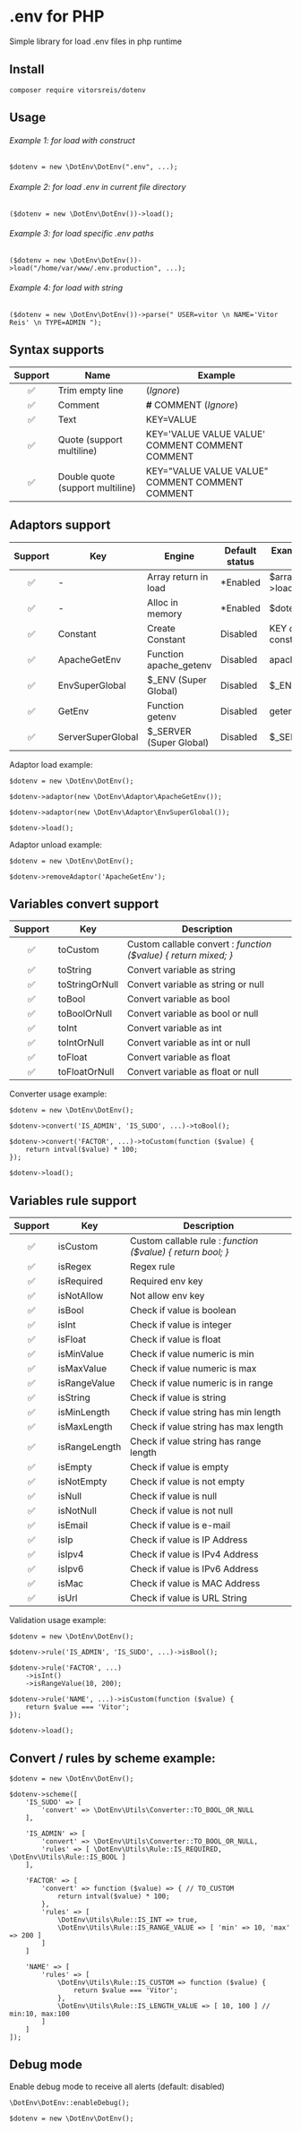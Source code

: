 # .env for PHP
Simple library for load .env files in php runtime

## Install
    composer require vitorsreis/dotenv

## Usage

###### Example 1: for load with construct
    $dotenv = new \DotEnv\DotEnv(".env", ...);

###### Example 2: for load .env in current file directory
    ($dotenv = new \DotEnv\DotEnv())->load();

###### Example 3: for load specific .env paths
    ($dotenv = new \DotEnv\DotEnv())->load("/home/var/www/.env.production", ...);

###### Example 4: for load with string
    ($dotenv = new \DotEnv\DotEnv())->parse(" USER=vitor \n NAME='Vitor Reis' \n TYPE=ADMIN ");

## Syntax supports
| Support | Name                             | Example                                         |
|:-------:|----------------------------------|-------------------------------------------------|
|    ✅    | Trim empty line                  | (*Ignore*)                                      |
|    ✅    | Comment                          | **#** COMMENT (*Ignore*)                        |
|    ✅    | Text                             | KEY=VALUE                                       |
|    ✅    | Quote (support multiline)        | KEY='VALUE VALUE VALUE' COMMENT COMMENT COMMENT |
|    ✅    | Double quote (support multiline) | KEY="VALUE VALUE VALUE" COMMENT COMMENT COMMENT |

## Adaptors support

| Support | Key               | Engine                  | Default status | Example adaptor get value   |
|:-------:|-------------------|-------------------------|----------------|-----------------------------|
|    ✅    | -                 | Array return in load    | *Enabled       | $array = $dotenv->load(...) |
|    ✅    | -                 | Alloc in memory         | *Enabled       | $dotenv->get('KEY')         |
|    ✅    | Constant          | Create Constant         | Disabled       | KEY *or* constant('KEY')    |
|    ✅    | ApacheGetEnv      | Function apache_getenv  | Disabled       | apache_getenv('KEY')        |
|    ✅    | EnvSuperGlobal    | $_ENV (Super Global)    | Disabled       | $_ENV\['KEY']               |
|    ✅    | GetEnv            | Function getenv         | Disabled       | getenv('KEY')               |
|    ✅    | ServerSuperGlobal | $_SERVER (Super Global) | Disabled       | $_SERVER\['KEY']            |

Adaptor load example:

    $dotenv = new \DotEnv\DotEnv();

    $dotenv->adaptor(new \DotEnv\Adaptor\ApacheGetEnv());

    $dotenv->adaptor(new \DotEnv\Adaptor\EnvSuperGlobal());

    $dotenv->load();

Adaptor unload example:

    $dotenv = new \DotEnv\DotEnv();

    $dotenv->removeAdaptor('ApacheGetEnv');

## Variables convert support

| Support | Key            | Description                                                     |
|:-------:|----------------|-----------------------------------------------------------------|
|    ✅    | toCustom       | Custom callable convert : _function ($value) { return mixed; }_ |
|    ✅    | toString       | Convert variable as string                                      |
|    ✅    | toStringOrNull | Convert variable as string or null                              |
|    ✅    | toBool         | Convert variable as bool                                        |
|    ✅    | toBoolOrNull   | Convert variable as bool or null                                |
|    ✅    | toInt          | Convert variable as int                                         |
|    ✅    | toIntOrNull    | Convert variable as int or null                                 |
|    ✅    | toFloat        | Convert variable as float                                       |
|    ✅    | toFloatOrNull  | Convert variable as float or null                               |

Converter usage example:

    $dotenv = new \DotEnv\DotEnv();

    $dotenv->convert('IS_ADMIN', 'IS_SUDO', ...)->toBool();

    $dotenv->convert('FACTOR', ...)->toCustom(function ($value) {
        return intval($value) * 100;
    });

    $dotenv->load();

## Variables rule support

| Support | Key           | Description                                                  |
|:-------:|---------------|--------------------------------------------------------------|
|    ✅    | isCustom      | Custom callable rule  : _function ($value) { return bool; }_ |
|    ✅    | isRegex       | Regex rule                                                   |
|    ✅    | isRequired    | Required env key                                             |
|    ✅    | isNotAllow    | Not allow env key                                            |
|    ✅    | isBool        | Check if value is boolean                                    |
|    ✅    | isInt         | Check if value is integer                                    |
|    ✅    | isFloat       | Check if value is float                                      |
|    ✅    | isMinValue    | Check if value numeric is min                                |
|    ✅    | isMaxValue    | Check if value numeric is max                                |
|    ✅    | isRangeValue  | Check if value numeric is in range                           |
|    ✅    | isString      | Check if value is string                                     |
|    ✅    | isMinLength   | Check if value string has min length                         |
|    ✅    | isMaxLength   | Check if value string has max length                         |
|    ✅    | isRangeLength | Check if value string has range length                       |
|    ✅    | isEmpty       | Check if value is empty                                      |
|    ✅    | isNotEmpty    | Check if value is not empty                                  |
|    ✅    | isNull        | Check if value is null                                       |
|    ✅    | isNotNull     | Check if value is not null                                   |
|    ✅    | isEmail       | Check if value is e-mail                                     |
|    ✅    | isIp          | Check if value is IP Address                                 |
|    ✅    | isIpv4        | Check if value is IPv4 Address                               |
|    ✅    | isIpv6        | Check if value is IPv6 Address                               |
|    ✅    | isMac         | Check if value is MAC Address                                |
|    ✅    | isUrl         | Check if value is URL String                                 |

Validation usage example:

    $dotenv = new \DotEnv\DotEnv();

    $dotenv->rule('IS_ADMIN', 'IS_SUDO', ...)->isBool();

    $dotenv->rule('FACTOR', ...)
        ->isInt()
        ->isRangeValue(10, 200);

    $dotenv->rule('NAME', ...)->isCustom(function ($value) {
        return $value === 'Vitor';
    });

    $dotenv->load();

## Convert / rules by scheme example:

    $dotenv = new \DotEnv\DotEnv();
    
    $dotenv->scheme([
        'IS_SUDO' => [
            'convert' => \DotEnv\Utils\Converter::TO_BOOL_OR_NULL
        ],

        'IS_ADMIN' => [
            'convert' => \DotEnv\Utils\Converter::TO_BOOL_OR_NULL,
            'rules' => [ \DotEnv\Utils\Rule::IS_REQUIRED, \DotEnv\Utils\Rule::IS_BOOL ]
        ],

        'FACTOR' => [
            'convert' => function ($value) => { // TO_CUSTOM
                return intval($value) * 100;
            },
            'rules' => [
                \DotEnv\Utils\Rule::IS_INT => true,
                \DotEnv\Utils\Rule::IS_RANGE_VALUE => [ 'min' => 10, 'max' => 200 ]
            ]
        ]

        'NAME' => [
            'rules' => [
                \DotEnv\Utils\Rule::IS_CUSTOM => function ($value) {
                    return $value === 'Vitor';
                },
                \DotEnv\Utils\Rule::IS_LENGTH_VALUE => [ 10, 100 ] // min:10, max:100
            ]
        ]
    ]);

## Debug mode

Enable debug mode to receive all alerts (default: disabled)

    \DotEnv\DotEnv::enableDebug();

    $dotenv = new \DotEnv\DotEnv();
